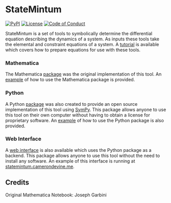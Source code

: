 # StateMintum

[![PyPI](https://img.shields.io/pypi/v/StateMintum-Py.svg)](https://pypi.org/project/StateMintum-Py/)
[![License](https://img.shields.io/github/license/CameronDevine/StateMintum.svg)](LICENSE)
[![Code of Conduct](https://img.shields.io/badge/contributor%20covenant-v1.4-blue.svg)](CODE_OF_CONDUCT.md)

StateMintum is a set of tools to symbolically determine the differential equation describing the dynamics of a system.
As inputs these tools take the elemental and constraint equations of a system.
A [tutorial](tutorial.md) is available which covers how to prepare equations for use with these tools.

### Mathematica

The Mathematica [package](mathematica) was the original implementation of this tool.
An [example](mathematica/Example.nb) of how to use the Mathematica package is provided.

### Python

A Python [package](python) was also created to provide an open source implementation of this tool using [SymPy](http://www.sympy.org).
This package allows anyone to use this tool on their own computer without having to obtain a license for proprietary software.
An [example](python/Example.ipynb) of how to use the Python package is also provided.

### Web Interface

A [web interface](web) is also available which uses the Python package as a backend.
This package allows anyone to use this tool without the need to install any software.
An example of this interface is running at [statemintum.camerondevine.me](http://statemintum.camerondevine.me).

## Credits

Original Mathematica Notebook: Joseph Garbini
<!--stackedit_data:
eyJoaXN0b3J5IjpbODUwMTg0NDc2XX0=
-->